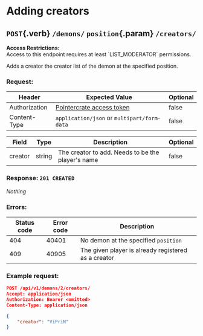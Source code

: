 <div class='panel fade js-scroll-anim' data-anim='fade'>

# Adding creators

## `POST`{.verb} `/demons/` `position`{.param} `/creators/`

<div class='info-yellow'>
<b>Access Restrictions:</b><br>
Access to this endpoint requires at least `LIST_MODERATOR` permissions.
</div>

Adds a creator the creator list of the demon at the specified position.

### Request:

| Header        | Expected Value                                             | Optional |
| ------------- | ---------------------------------------------------------- | -------- |
| Authorization | [Pointercrate access token](/documentation/#access-tokens) | false    |
| Content-Type  | `application/json` or `multipart/form-data`                | false    |

| Field   | Type   | Description                                       | Optional |
| ------- | ------ | ------------------------------------------------- | -------- |
| creator | string | The creator to add. Needs to be the player's name | false    |

### Response: `201 CREATED`

_Nothing_

### Errors:

| Status code | Error code | Description                                         |
| ----------- | ---------- | --------------------------------------------------- |
| 404         | 40401      | No demon at the specified `position`                |
| 409         | 40905      | The given player is already registered as a creator |

### Example request:

```json
POST /api/v1/demons/2/creators/
Accept: application/json
Authorization: Bearer <omitted>
Content-Type: application/json

{
    "creator": "ViPriN"
}
```

</div>

